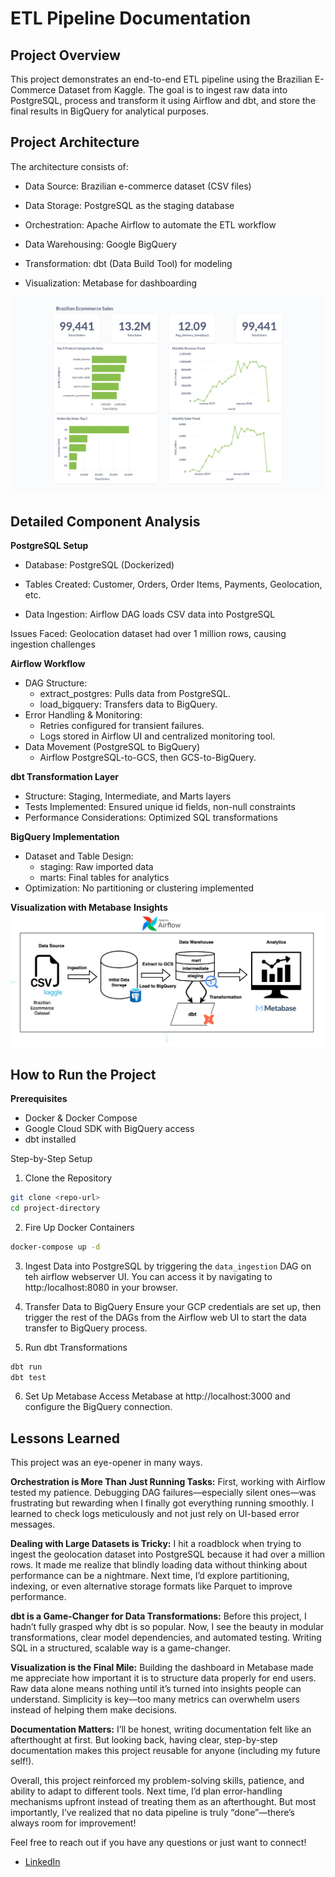 # ETL Pipeline Documentation

## Project Overview

This project demonstrates an end-to-end ETL pipeline using the Brazilian E-Commerce Dataset from Kaggle. The goal is to ingest raw data into PostgreSQL, process and transform it using Airflow and dbt, and store the final results in BigQuery for analytical purposes.

## Project Architecture
The architecture consists of:

- Data Source: Brazilian e-commerce dataset (CSV files)

- Data Storage: PostgreSQL as the staging database

- Orchestration: Apache Airflow to automate the ETL workflow

- Data Warehousing: Google BigQuery

- Transformation: dbt (Data Build Tool) for modeling

- Visualization: Metabase for dashboarding

![Ecommerce ETL Architecture](image.png)

## Detailed Component Analysis

**PostgreSQL Setup**

- Database: PostgreSQL (Dockerized)

- Tables Created: Customer, Orders, Order Items, Payments, Geolocation, etc.

- Data Ingestion: Airflow DAG loads CSV data into PostgreSQL

Issues Faced: Geolocation dataset had over 1 million rows, causing ingestion challenges

**Airflow Workflow**
- DAG Structure:
  - extract_postgres: Pulls data from PostgreSQL.
  - load_bigquery: Transfers data to BigQuery.
- Error Handling & Monitoring:
  - Retries configured for transient failures.
  - Logs stored in Airflow UI and centralized monitoring tool.
- Data Movement (PostgreSQL to BigQuery)
  - Airflow PostgreSQL-to-GCS, then GCS-to-BigQuery.

**dbt Transformation Layer**
- Structure: Staging, Intermediate, and Marts layers
- Tests Implemented: Ensured unique id fields, non-null constraints
- Performance Considerations: Optimized SQL transformations

**BigQuery Implementation**
- Dataset and Table Design:
  - staging: Raw imported data
  - marts: Final tables for analytics
- Optimization: No partitioning or clustering implemented

**Visualization with Metabase**
**Insights**
![Insights](image-1.png)


## How to Run the Project
**Prerequisites**
- Docker & Docker Compose
- Google Cloud SDK with BigQuery access
- dbt installed

Step-by-Step Setup

1. Clone the Repository
```bash
git clone <repo-url>
cd project-directory
```

2. Fire Up Docker Containers
```bash
docker-compose up -d
``` 

3. Ingest Data into PostgreSQL by triggering the `data_ingestion` DAG on teh airflow webserver UI. You can access it by navigating to http:/localhost:8080 in your browser.

4. Transfer Data to BigQuery
Ensure your GCP credentials are set up, then trigger the rest of the DAGs from the Airflow web UI to start the data transfer to BigQuery process.

5. Run dbt Transformations
```bash
dbt run 
dbt test 
```

6. Set Up Metabase
Access Metabase at http://localhost:3000 and configure the BigQuery connection.

## Lessons Learned
This project was an eye-opener in many ways.

**Orchestration is More Than Just Running Tasks:** First, working with Airflow tested my patience. Debugging DAG failures—especially silent ones—was frustrating but rewarding when I finally got everything running smoothly. I learned to check logs meticulously and not just rely on UI-based error messages.

**Dealing with Large Datasets is Tricky:** I hit a roadblock when trying to ingest the geolocation dataset into PostgreSQL because it had over a million rows. It made me realize that blindly loading data without thinking about performance can be a nightmare. Next time, I’d explore partitioning, indexing, or even alternative storage formats like Parquet to improve performance.

**dbt is a Game-Changer for Data Transformations:** Before this project, I hadn’t fully grasped why dbt is so popular. Now, I see the beauty in modular transformations, clear model dependencies, and automated testing. Writing SQL in a structured, scalable way is a game-changer.

**Visualization is the Final Mile:** Building the dashboard in Metabase made me appreciate how important it is to structure data properly for end users. Raw data alone means nothing until it’s turned into insights people can understand. Simplicity is key—too many metrics can overwhelm users instead of helping them make decisions.

**Documentation Matters:** I’ll be honest, writing documentation felt like an afterthought at first. But looking back, having clear, step-by-step documentation makes this project reusable for anyone (including my future self!).

Overall, this project reinforced my problem-solving skills, patience, and ability to adapt to different tools. Next time, I’d plan error-handling mechanisms upfront instead of treating them as an afterthought. But most importantly, I’ve realized that no data pipeline is truly “done”—there’s always room for improvement!

Feel free to reach out if you have any questions or just want to connect! 
- [LinkedIn](https://www.linkedin.com/in/blessingangus/)

